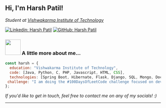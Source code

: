 <h2> Hi, I'm Harsh Patil!</h2>
<p><em>Student at <a href="https://www.vit.edu/">Vishwakarma Institute of Technology</a></em></p>

[![Linkedin: Harsh Patil](https://img.shields.io/badge/-Harsh%20Patil-blue?style=flat-square&logo=Linkedin&logoColor=white&link=https://www.linkedin.com/in/hpatil/)](https://www.linkedin.com/in/hpatil/)
[![GitHub: Harsh Patil](https://img.shields.io/github/followers/lamergameryt?label=follow&style=social)](https://github.com/lamergameryt)


### <img src="https://media.tenor.com/W8DLm-mqJ8oAAAAi/cute.gif" width="50"> A little more about me...  

```javascript
const harsh = {
  education: "Vishwakarma Institute of Technology",
  code: [Java, Python, C, PHP, Javascript, HTML, CSS],
  technologies: [Spring Boot, Hibernate, Flask, Django, SQL, Mongo, Docker],
 challenge: "I am doing the #100DaysOfLeetCode challenge focused on developing my problem solving skills."
};
```

<em>If you'd like to get in touch, feel free to contact me on any of my socials! :)</em>

---